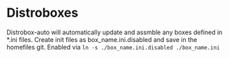 # Distroboxes

Distrobox-auto will automatically update and assmble any boxes defined in *.ini files.
Create init files as box_name.ini.disabled and save in the homefiles git.
Enabled via `ln -s ./box_name.ini.disabled ./box_name.ini` 
